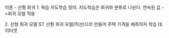 이론 - 선형 회귀
1\. 복습
지도학습 정의. 지도학습은 회귀와 분류로 나뉜다. 
연속된 값 ->회귀 모델 적용

2\. 선형 회귀 모델
S7.
선형 회귀 모델(직선)으르 만들어 주택 가격을 예측하자
학습 데이터셋